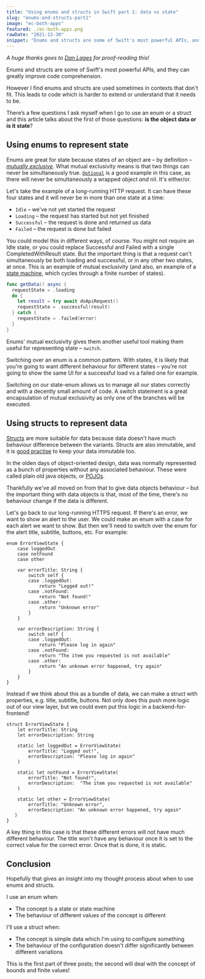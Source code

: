 ```yaml
---
title: "Using enums and structs in Swift part 1: data vs state"
slug: "enums-and-structs-part1"
image: "ec-both-apps"
featured: ./ec-both-apps.png
rawDate: "2021-12-30"
snippet: "Enums and structs are some of Swift's most powerful APIs, and they can greatly improve code comprehension. But how do you decide which one to use?"
---
```


_A huge thanks goes to [Dan Lages](https://twitter.com/danlages1) for proof-reading this!_

Enums and structs are some of Swift's most powerful APIs, and they can greatly improve code comprehension.

However I find enums and structs are used sometimes in contexts that don't fit. This leads to code which is harder to extend or understand that it needs to be.

There’s a few questions I ask myself when I go to use an enum or a struct and this article talks about the first of those questions: **is the object data or is it state**?

## Using enums to represent state

Enums are great for state because states of an object are – by definition – *[mutually exclusive](https://en.wikipedia.org/wiki/Mutual_exclusivity)*. What mutual exclusivity means is that two things can never be simultaneously true. [`Optional`](https://docs.swift.org/swift-book/LanguageGuide/TheBasics.html#ID330) is a good example in this case, as there will never be simultaneously a wrapped object *and* nil. It's either/or.

Let's take the example of a long-running HTTP request. It can have these four states and it will never be in more than one state at a time:

- `Idle` – we've not yet started the request
- `Loading` – the request has started but not yet finished
- `Successful` – the request is done and returned us data
- `Failed` – the request is done but failed

You could model this in different ways, of course. You might not require an Idle state, or you could replace Successful and Failed with a single CompletedWithResult state. But the important thing is that a request can't simultaneously be both loading and successful, or in any other two states, at once. This is an example of mutual exclusivity (and also, an example of a [state machine](https://en.wikipedia.org/wiki/Finite-state_machine), which cycles through a finite number of states).

```swift
func getData() async {
  requestState = .loading
  do {
    let result = try await doApiRequest()
    requestState = .successful(result)
  } catch {
    requestState = .failed(error)
  }
}
```

Enums' mutual exclusivity gives them another useful tool making them useful for representing state – `switch`.

Switching over an enum is a common pattern. With states, it is likely that you're going to want different behaviour for different states – you're not going to show the same UI for a successful load vs a failed one for example.

Switching on our state-enum allows us to manage all our states correctly and with a decently small amount of code. A switch statement is a great encapsulation of mutual exclusivity as only one of the branches will be executed.

## Using structs to represent data

[Structs](https://docs.swift.org/swift-book/LanguageGuide/ClassesAndStructures.html) are more suitable for data because data doesn't have much behaviour difference between the variants. Structs are also immutable, and it is [good practise](https://redux.js.org/faq/immutable-data#what-are-the-benefits-of-immutability) to keep your data immutable too.

In the olden days of object-oriented design, data was normally represented as a bunch of properties without any associated behaviour. These were called plain old java objects, or [POJOs](https://www.geeksforgeeks.org/pojo-vs-java-beans/).

Thankfully we've all moved on from that to give data objects behaviour – but the important thing with data objects is that, most of the time, there's no behaviour change if the data is different.

Let's go back to our long-running HTTPS request. If there's an error, we want to show an alert to the user. We could make an enum with a case for each alert we want to show. But then we'll need to switch over the enum for the alert title, subtitle, buttons, etc. For example:

```
enum ErrorViewState {
    case loggedOut
    case notFound
    case other

    var errorTitle: String {
        switch self {
        case .loggedOut:
            return "Logged out!"
        case .notFound:
            return "Not found!"
        case .other:
            return "Unknown error"
        }
    }

    var errorDescription: String {
        switch self {
        case .loggedOut:
            return "Please log in again"
        case .notFound:
            return "The item you requested is not available"
        case .other:
            return "An unknown error happened, try again"
        }
    }
}
```

Instead if we think about this as a bundle of data, we can make a struct with properties, e.g. title, subtitle, buttons. Not only does this push more logic out of our view layer, but we could even put this logic in a backend-for-frontend!

```
struct ErrorViewState {
    let errorTitle: String
    let errorDescription: String

    static let loggedOut = ErrorViewState(
        errorTitle: "Logged out!",
        errorDescription: "Please log in again"
    )

    static let notFound = ErrorViewState(
        errorTitle: "Not found!",
        errorDescription:  "The item you requested is not available"
    )

    static let other = ErrorViewState(
        errorTitle: "Unknown error",
        errorDescription: "An unknown error happened, try again"
   )
}
```

A key thing in this case is that these different errors will not have much different behaviour. The title won't have any behaviour once it is set to the correct value for the correct error. Once that is done, it is static.

## Conclusion

Hopefully that gives an insight into my thought process about when to use enums and structs.

I use an enum when:
- The concept is a state or state machine
- The behaviour of different values of the concept is different

I'll use a struct when:
- The concept is simple data which I'm using to configure something
- The behaviour of the configuration doesn't differ significantly between different variations

This is the first part of three posts; the second will deal with the concept of bounds and finite values!